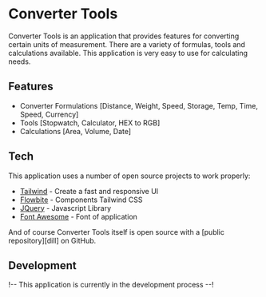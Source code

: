 # Converter Tools

Converter Tools is an application that provides features for converting certain units of measurement. There are a variety of formulas, tools and calculations available. This application is very easy to use for calculating needs.

## Features
- Converter Formulations 
[Distance, Weight, Speed, Storage, Temp, Time, Speed, Currency]
- Tools 
[Stopwatch, Calculator, HEX to RGB]
- Calculations 
[Area, Volume, Date]

## Tech

This application uses a number of open source projects to work properly:
- [Tailwind](https://tailwindcss.com/) - Create a fast and responsive UI
- [Flowbite](https://flowbite.com/) - Components Tailwind CSS
- [JQuery](https://jquery.com/) - Javascript Library 
- [Font Awesome](https://fontawesome.com//) - Font of application

And of course Converter Tools itself is open source with a [public repository][dill]
 on GitHub.

## Development
!-- This application is currently in the development process --!
